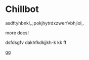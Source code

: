 # Chillbot
asdftyhbnkl,.;pokjhytrdxzwerfvbhjiol,.



more docs!


dsfdsgfv
dakhfkdkjjkh-k
kk
ff

gg
